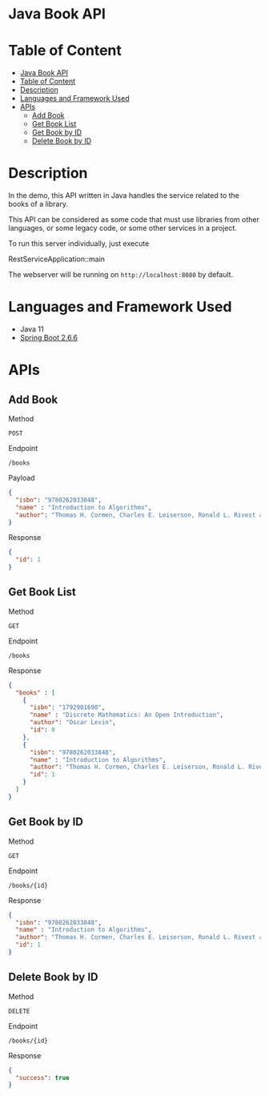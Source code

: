 # Java Book API

# Table of Content

- [Java Book API](#java-book-api)
- [Table of Content](#table-of-content)
- [Description](#description)
- [Languages and Framework Used](#languages-and-framework-used)
- [APIs](#apis)
  - [Add Book](#add-book)
  - [Get Book List](#get-book-list)
  - [Get Book by ID](#get-book-by-id)
  - [Delete Book by ID](#delete-book-by-id)

# Description

In the demo, this API written in Java handles the service related to the books of a library.

This API can be considered as some code that must use libraries from other languages, or some legacy code, or some other services in a project.

To run this server individually, just execute

  RestServiceApplication::main

The webserver will be running on `http://localhost:8080` by default.

# Languages and Framework Used

- Java 11
- [Spring Boot 2.6.6](https://spring.io/projects/spring-boot)

# APIs

## Add Book

Method

    POST

Endpoint

    /books

Payload

```json
{
  "isbn": "9780262033848",
  "name" : "Introduction to Algorithms",
  "author": "Thomas H. Cormen, Charles E. Leiserson, Ronald L. Rivest and Clifford Stein"
}
```

Response

```json
{
  "id": 1
}
```

## Get Book List

Method

    GET

Endpoint

    /books

Response

```json
{
  "books" : [
    {
      "isbn": "1792901690",
      "name" : "Discrete Mathematics: An Open Introduction",
      "author": "Oscar Levin",
      "id": 0
    },
    {
      "isbn": "9780262033848",
      "name" : "Introduction to Algorithms",
      "author": "Thomas H. Cormen, Charles E. Leiserson, Ronald L. Rivest and Clifford Stein",
      "id": 1
    }
  ]
}
```

## Get Book by ID

Method

    GET

Endpoint

    /books/{id}

Response

```json
{
  "isbn": "9780262033848",
  "name" : "Introduction to Algorithms",
  "author": "Thomas H. Cormen, Charles E. Leiserson, Ronald L. Rivest and Clifford Stein",
  "id": 1
}
```

## Delete Book by ID

Method

    DELETE

Endpoint

    /books/{id}

Response

```json
{
  "success": true
}
```

